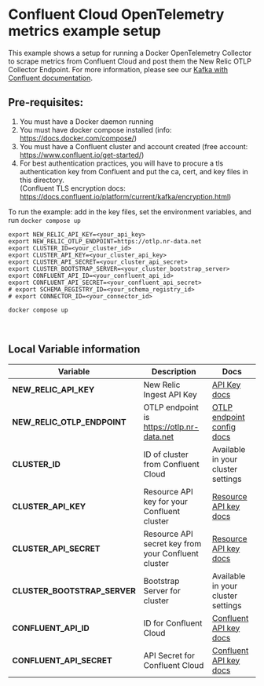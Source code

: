 # Confluent Cloud OpenTelemetry metrics example setup

This example shows a setup for running a Docker OpenTelemetry Collector to scrape metrics from Confluent Cloud and post them the New Relic OTLP Collector Endpoint. For more information, please see our [Kafka with Confluent documentation](https://docs.newrelic.com/docs/more-integrations/open-source-telemetry-integrations/opentelemetry/collector/collector-configuration-examples/opentelemetry-collector-kafka-confluentcloud/).

## Pre-requisites: 
1. You must have a Docker daemon running
2. You must have docker compose installed (info: https://docs.docker.com/compose/)
3. You must have a Confluent cluster and account created (free account: https://www.confluent.io/get-started/)
4. For best authentication practices, you will have to procure a tls authentication key from Confluent and put the ca, cert, and key files in this directory. </br>
(Confluent TLS encryption docs: https://docs.confluent.io/platform/current/kafka/encryption.html)



To run the example: add in the key files, set the environment variables, and run `docker compose up`

```shell
export NEW_RELIC_API_KEY=<your_api_key>
export NEW_RELIC_OTLP_ENDPOINT=https://otlp.nr-data.net
export CLUSTER_ID=<your_cluster_id>
export CLUSTER_API_KEY=<your_cluster_api_key>
export CLUSTER_API_SECRET=<your_cluster_api_secret>
export CLUSTER_BOOTSTRAP_SERVER=<your_cluster_bootstrap_server>
export CONFLUENT_API_ID=<your_confluent_api_id>
export CONFLUENT_API_SECRET=<your_confluent_api_secret>
# export SCHEMA_REGISTRY_ID=<your_schema_registry_id>
# export CONNECTOR_ID=<your_connector_id>

docker compose up
```
</br>

## Local Variable information

| Variable | Description | Docs |
| -------- | ----------- | ---- |
| **NEW_RELIC_API_KEY** |New Relic Ingest API Key |[API Key docs](https://docs.newrelic.com/docs/apis/intro-apis/new-relic-api-keys/) | 
| **NEW_RELIC_OTLP_ENDPOINT** | OTLP endpoint is https://otlp.nr-data.net | [OTLP endpoint config docs](https://docs.newrelic.com/docs/more-integrations/open-source-telemetry-integrations/opentelemetry/get-started/opentelemetry-set-up-your-app/#review-settings) |
| **CLUSTER_ID** | ID of cluster from Confluent Cloud | Available in your cluster settings |
| **CLUSTER_API_KEY** | Resource API key for your Confluent cluster |[Resource API key docs](https://docs.confluent.io/cloud/current/access-management/authenticate/api-keys/api-keys.html#create-a-resource-api-key) |
| **CLUSTER_API_SECRET**| Resource API secret key from your Confluent cluster| [Resource API key docs](https://docs.confluent.io/cloud/current/access-management/authenticate/api-keys/api-keys.html#create-a-resource-api-key) |
| **CLUSTER_BOOTSTRAP_SERVER** | Bootstrap Server for cluster | Available in your cluster settings |
| **CONFLUENT_API_ID** |ID for Confluent Cloud |[Confluent API key docs](https://docs.confluent.io/cloud/current/access-management/authenticate/api-keys/api-keys.html)|
| **CONFLUENT_API_SECRET** | API Secret for Confluent Cloud | [Confluent API key docs](https://docs.confluent.io/cloud/current/access-management/authenticate/api-keys/api-keys.html) |

</br>
